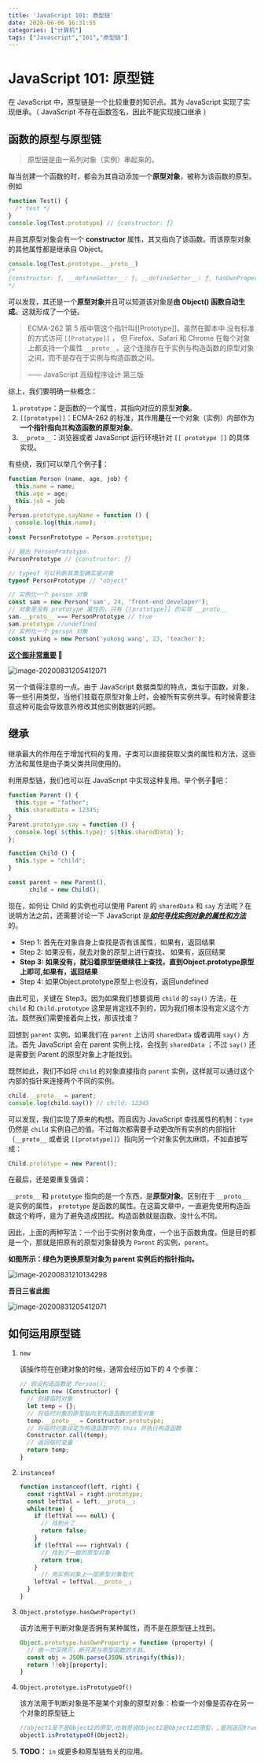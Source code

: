 ```yaml
---
title: 'JavaScript 101: 原型链'
date: 2020-06-06 16:31:55
categories: ["计算机"]
tags: ["Javascript","101","原型链"]
---
```


# JavaScript 101: 原型链

在 JavaScript 中，原型链是一个比较重要的知识点。其为 JavaScript 实现了实现继承。（ JavaScript 不存在函数签名，因此不能实现接口继承 ）

## 函数的原型与原型链

> 原型链是由一系列对象（实例）串起来的。

每当创建一个函数的时，都会为其自动添加一个**原型对象**，被称为该函数的原型。例如

```javascript
function Test() {
  /* test */
}
console.log(Test.prototype) // {constructor: ƒ}
```

并且其原型对象会有一个 **constructor** 属性，其又指向了该函数。而该原型对象的其他属性都是继承自 Object。

```javascript
console.log(Test.prototype.__proto__)
/* 
{constructor: ƒ, __defineGetter__: ƒ, __defineSetter__: ƒ, hasOwnProperty: ƒ, __lookupGetter__: ƒ, …}
*/
```

可以发现，其还是一个**原型对象**并且可以知道该对象是**由 Object() 函数自动生成**。这就形成了一个链。

> ECMA-262 第 5 版中管这个指针叫[[Prototype]]。虽然在脚本中 没有标准的方式访问 `[[Prototype]]` ， 但 Firefox、Safari 和 Chrome 在每个对象上都支持一个属性 `__proto__`。这个连接存在于实例与构造函数的原型对象之间，而不是存在于实例与构造函数之间。
>
> —— JavaScript 高级程序设计 第三版

综上，我们要明确一些概念：

1. `prototype`：是函数的一个属性，其指向对应的原型**对象**。
2. `[[prototype]]`：ECMA-262 的标准，其作用**是**在一个对象（实例）内部作为**一个指针指向**其**构造函数的原型对象**。
3. `__proto__`：浏览器或者 JavaScript 运行环境针对 `[[ prototype ]]` 的具体实现。

有些绕，我们可以举几个例子🌰：

```javascript
function Person (name, age, job) {
  this.name = name;
  this.age = age;
  this.job = job
}
Person.prototype.sayName = function () {
  console.log(this.name);
}
const PersonPrototype = Person.prototype;

// 输出 PersonPrototype.
PersonPrototype // {constructor: ƒ}

// typeof 可以判断其类型确实是对象
typeof PersonPrototype // "object"

// 实例化一个 person 对象
const sam = new Person('sam', 24, 'front-end developer');
// 对象是没有 prototype 属性的，只有 [[prototype]] 的实现 __proto__
sam.__proto__ === PersonPrototype // true
sam.prototype //undefined
// 实例化一个 person 对象
const yuking = new Person('yukong wang', 23, 'teacher');
```

**<u>这个图非常重要</u> 🚀**

![image-20200831205412071](../../imgs/image-20200831205412071.png)

另一个值得注意的一点。由于 JavaScript 数据类型的特点，类似于函数，对象，等一些引用类型，当他们挂载在原型对象上时，会被所有实例共享。有时候需要注意这种可能会导致意外修改其他实例数据的问题。



## 继承

继承最大的作用在于增加代码的复用，子类可以直接获取父类的属性和方法，这些方法和属性是由子类父类共同使用的。

利用原型链，我们也可以在 JavaScript 中实现这种复用。举个例子🌰吧：

```javascript
function Parent () {
  this.type = "father";
  this.sharedData = 12345;
}
Parent.prototype.say = function () {
  console.log(`${this.type}: ${this.sharedData}`);
};

function Child () {
  this.type = "child";
}

const parent = new Parent(),
      child = new Child();
```

现在，如何让 Child 的实例也可以使用 Parent 的 `sharedData` 和 `say` 方法呢？在说明方法之前，还需要讨论一下 JavaScript 是<u>***如何寻找实例对象的属性和方法***</u>的。

* Step 1: 首先在对象自身上查找是否有该属性，如果有，返回结果
* Step 2: 如果没有，就去对象的原型上进行查找， 如果有，返回结果
* **Step 3: 如果没有，就沿着原型链继续往上查找，直到Object.prototype原型上即可,如果有，返回结果**
* Step 4: 如果Object.prototype原型上也没有，返回undefined

由此可见，关键在 Step3。因为如果我们想要调用 `child` 的 `say()` 方法，在 `child` 和  `Child.prototype` 这里是肯定找不到的，因为我们根本没有定义这个方法。既然我们需要接着向上找，那该找谁？

回想到 `parent` 实例，如果我们在  `parent` 上访问 `sharedData` 或者调用 `say()` 方法。首先 JavaScript 会在 parent 实例上找，会找到  `sharedData` ；不过  `say()` 还是需要到 Parent 的原型对象上才能找到。

既然如此，我们不如将 `child` 的对象直接指向 `parent` 实例，这样就可以通过这个内部的指针来连接两个不同的实例。

```javascript
child.__proto__ = parent;
console.log(child.say()) // child: 12345
```

可以发现，我们实现了原来的构想。而且因为 JavaScript 查找属性的机制：`type` 仍然是 `child` 实例自己的值。不过每次都需要手动更改所有实例的内部指针（`__proto__` 或者说 `[[prototype]]`）指向另一个对象实例太麻烦，不如直接写成：

```javascript
Child.prototype = new Parent();
```

在最后，还是要重复强调：

`__proto__` 和 `prototype` 指向的是一个东西，是**原型对象**。区别在于 `__proto__`  是实例的属性， `prototype` 是函数的属性。在这篇文章中，一直避免使用构造函数这个称呼，是为了避免造成困扰。构造函数就是函数，没什么不同。

因此，上面的两种写法：一个出于实例对象角度，一个出于函数角度。但是目的都是一个，那就是把原有的原型对象替换为 `Parent` 的实例，`perent`。

**如图所示：绿色为更换原型对象为 parent 实例后的指针指向。**

![image-20200831210134298](../../imgs/image-20200831210134298.png)

**吾日三省此图**

![image-20200831205412071](../../imgs/image-20200831205412071.png)



## 如何运用原型链

1. `new`

   该操作符在创建对象的时候，通常会经历如下的 4 个步骤：

   ```javascript
   // 假设构造函数是 Person();
   function new (Constructor) {
     // 创建临时对象
     let temp = {};
     // 将临时对象的原型指向至构造函数的原型对象
     temp.__proto__ = Constructor.prototype;
     // 将临时对象设定为构造函数中的 this 并执行构造函数
     Constructor.call(temp);
     // 返回临时变量
     return temp;
   }
   ```

2. `instanceof`

   ```javascript
   function instanceof(left, right) {
     const rightVal = right.prototype;
     const leftVal = left.__proto__;
     while(true) {
       if (leftVal === null) {
         // 找到头了
         return false;
       }
       if (leftVal === rightVal) {
         // 找到了一致的原型对象
         return true;
       }
   		 // 用实例对象上一层原型对象取代
       leftVal = leftVal.__proto__;
     }
   }
   ```

3. `Object.prototype.hasOwnProperty()`

   该方法用于判断对象是否拥有某种属性，而不是在原型链上找到。

   ```javascript
   Object.prototype.hasOwnProperty = function (property) {
     // 做一次深拷贝，断开其与原型函数的关联。
     const obj = JSON.parse(JSON.stringify(this));
     return !!obj[property];
   }
   ```

4. `Object.prototype.isPrototypeOf()`

   该方法用于判断对象是不是某个对象的原型对象：检查一个对像是否存在另一个对象的原型链上

   ```javascript
   //object1是不是Object2的原型,也就是说Object2是Object1的原型，,是则返回true,否则false
   object1.isPrototypeOf(Object2);
   ```

 5. **TODO：** `in` 或更多和原型链有关的应用。


